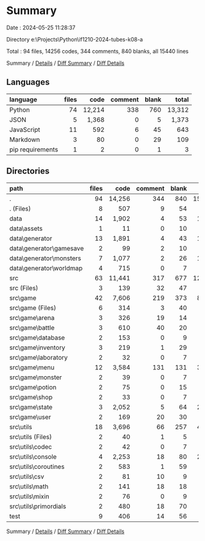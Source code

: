 # Summary

Date : 2024-05-25 11:28:37

Directory e:\\Projects\\Python\\if1210-2024-tubes-k08-a

Total : 94 files,  14256 codes, 344 comments, 840 blanks, all 15440 lines

Summary / [Details](details.md) / [Diff Summary](diff.md) / [Diff Details](diff-details.md)

## Languages
| language | files | code | comment | blank | total |
| :--- | ---: | ---: | ---: | ---: | ---: |
| Python | 74 | 12,214 | 338 | 760 | 13,312 |
| JSON | 5 | 1,368 | 0 | 5 | 1,373 |
| JavaScript | 11 | 592 | 6 | 45 | 643 |
| Markdown | 3 | 80 | 0 | 29 | 109 |
| pip requirements | 1 | 2 | 0 | 1 | 3 |

## Directories
| path | files | code | comment | blank | total |
| :--- | ---: | ---: | ---: | ---: | ---: |
| . | 94 | 14,256 | 344 | 840 | 15,440 |
| . (Files) | 8 | 507 | 9 | 54 | 570 |
| data | 14 | 1,902 | 4 | 53 | 1,959 |
| data\\assets | 1 | 11 | 0 | 10 | 21 |
| data\\generator | 13 | 1,891 | 4 | 43 | 1,938 |
| data\\generator\\gamesave | 2 | 99 | 2 | 10 | 111 |
| data\\generator\\monsters | 7 | 1,077 | 2 | 26 | 1,105 |
| data\\generator\\worldmap | 4 | 715 | 0 | 7 | 722 |
| src | 63 | 11,441 | 317 | 677 | 12,435 |
| src (Files) | 3 | 139 | 32 | 47 | 218 |
| src\\game | 42 | 7,606 | 219 | 373 | 8,198 |
| src\\game (Files) | 6 | 314 | 3 | 40 | 357 |
| src\\game\\arena | 3 | 326 | 19 | 14 | 359 |
| src\\game\\battle | 3 | 610 | 40 | 20 | 670 |
| src\\game\\database | 2 | 153 | 0 | 9 | 162 |
| src\\game\\inventory | 3 | 219 | 1 | 29 | 249 |
| src\\game\\laboratory | 2 | 32 | 0 | 7 | 39 |
| src\\game\\menu | 12 | 3,584 | 131 | 131 | 3,846 |
| src\\game\\monster | 2 | 39 | 0 | 7 | 46 |
| src\\game\\potion | 2 | 75 | 0 | 15 | 90 |
| src\\game\\shop | 2 | 33 | 0 | 7 | 40 |
| src\\game\\state | 3 | 2,052 | 5 | 64 | 2,121 |
| src\\game\\user | 2 | 169 | 20 | 30 | 219 |
| src\\utils | 18 | 3,696 | 66 | 257 | 4,019 |
| src\\utils (Files) | 2 | 40 | 1 | 5 | 46 |
| src\\utils\\codec | 2 | 42 | 0 | 7 | 49 |
| src\\utils\\console | 4 | 2,253 | 18 | 80 | 2,351 |
| src\\utils\\coroutines | 2 | 583 | 1 | 59 | 643 |
| src\\utils\\csv | 2 | 81 | 10 | 9 | 100 |
| src\\utils\\math | 2 | 141 | 18 | 18 | 177 |
| src\\utils\\mixin | 2 | 76 | 0 | 9 | 85 |
| src\\utils\\primordials | 2 | 480 | 18 | 70 | 568 |
| test | 9 | 406 | 14 | 56 | 476 |

Summary / [Details](details.md) / [Diff Summary](diff.md) / [Diff Details](diff-details.md)